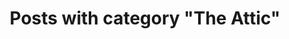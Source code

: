 ---
layout: categorypage
title: Posts with category "The Attic"
tag: The Attic
slug: the-attic
categories: [The Attic]
permalink: /progress/category/the-attic
robots: noindex
---